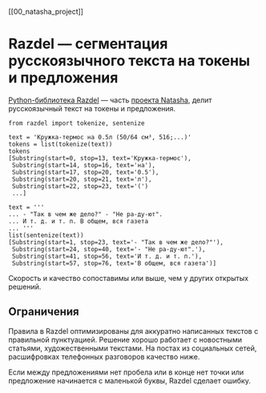 [[00_natasha_project]]

# Razdel — сегментация русскоязычного текста на токены и предложения

[Python-библиотека Razdel](https://github.com/natasha/razdel) — часть [проекта Natasha](https://github.com/natasha), делит русскоязычный текст на токены и предложения.

```
from razdel import tokenize, sentenize

text = 'Кружка-термос на 0.5л (50/64 см³, 516;...)'
tokens = list(tokenize(text))
tokens
[Substring(start=0, stop=13, text='Кружка-термос'),
 Substring(start=14, stop=16, text='на'),
 Substring(start=17, stop=20, text='0.5'),
 Substring(start=20, stop=21, text='л'),
 Substring(start=22, stop=23, text='(')
 ...]

text = '''
... - "Так в чем же дело?" - "Не ра-ду-ют".
... И т. д. и т. п. В общем, вся газета
... '''
list(sentenize(text))
[Substring(start=1, stop=23, text='- "Так в чем же дело?"'),
 Substring(start=24, stop=40, text='- "Не ра-ду-ют".'),
 Substring(start=41, stop=56, text='И т. д. и т. п.'),
 Substring(start=57, stop=76, text='В общем, вся газета')]
```
Скорость и качество сопоставимы или выше, чем у других открытых решений.

## Ограничения

Правила в Razdel оптимизированы для аккуратно написанных текстов с правильной пунктуацией. Решение хорошо работает с новостными статьями, художественными текстами. На постах из социальных сетей, расшифровках телефонных разговоров качество ниже.

Если между предложениями нет пробела или в конце нет точки или предложение начинается с маленькой буквы, Razdel сделает ошибку.
